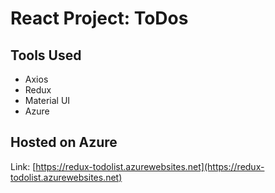 # React Project: ToDos

## Tools Used

- Axios
- Redux
- Material UI
- Azure

## Hosted on Azure

Link: [https://redux-todolist.azurewebsites.net](https://redux-todolist.azurewebsites.net)
